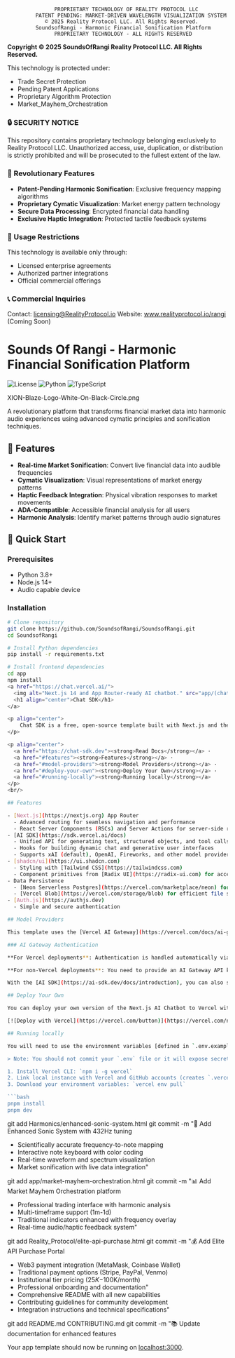                    PROPRIETARY TECHNOLOGY OF REALITY PROTOCOL LLC
             PATENT PENDING: MARKET-DRIVEN WAVELENGTH VISUALIZATION SYSTEM
                © 2025 Reality Protocol LLC. All Rights Reserved.
             SoundsofRangi - Harmonic Financial Sonification Platform
                   PROPRIETARY TECHNOLOGY - ALL RIGHTS RESERVED

**Copyright © 2025 SoundsOfRangi Reality Protocol LLC. All Rights Reserved.**

This technology is protected under:
- Trade Secret Protection
- Pending Patent Applications
- Proprietary Algorithm Protection
- Market_Mayhem_Orchestration

### 🔒 SECURITY NOTICE
This repository contains proprietary technology belonging exclusively to Reality Protocol LLC. Unauthorized access, use, duplication, or distribution is strictly prohibited and will be prosecuted to the fullest extent of the law.

### 🌟 Revolutionary Features
- **Patent-Pending Harmonic Sonification**: Exclusive frequency mapping algorithms
- **Proprietary Cymatic Visualization**: Market energy pattern technology
- **Secure Data Processing**: Encrypted financial data handling
- **Exclusive Haptic Integration**: Protected tactile feedback systems

### 🚫 Usage Restrictions
This technology is available only through:
- Licensed enterprise agreements
- Authorized partner integrations
- Official commercial offerings

### 📞 Commercial Inquiries
Contact: licensing@RealityProtocol.io
Website: www.realityprotocol.io/rangi (Coming Soon)
# Sounds Of Rangi - Harmonic Financial Sonification Platform


![License](https://img.shields.io/badge/License-Custom-blue.svg)
![Python](https://img.shields.io/badge/Python-3.8%2B-green)
![TypeScript](https://img.shields.io/badge/TypeScript-4.0%2B-blue)

XION-Blaze-Logo-White-On-Black-Circle.png

A revolutionary platform that transforms financial market data into harmonic audio experiences using advanced cymatic principles and sonification techniques.

## 🌟 Features

- **Real-time Market Sonification**: Convert live financial data into audible frequencies
- **Cymatic Visualization**: Visual representations of market energy patterns
- **Haptic Feedback Integration**: Physical vibration responses to market movements
- **ADA-Compatible**: Accessible financial analysis for all users
- **Harmonic Analysis**: Identify market patterns through audio signatures

## 🚀 Quick Start

### Prerequisites
- Python 3.8+
- Node.js 14+
- Audio capable device

### Installation

```bash
# Clone repository
git clone https://github.com/SoundsofRangi/SoundsofRangi.git
cd SoundsofRangi

# Install Python dependencies
pip install -r requirements.txt

# Install frontend dependencies
cd app
npm install
<a href="https://chat.vercel.ai/">
  <img alt="Next.js 14 and App Router-ready AI chatbot." src="app/(chat)/opengraph-image.png">
  <h1 align="center">Chat SDK</h1>
</a>

<p align="center">
    Chat SDK is a free, open-source template built with Next.js and the AI SDK that helps you quickly build powerful chatbot applications.
</p>

<p align="center">
  <a href="https://chat-sdk.dev"><strong>Read Docs</strong></a> ·
  <a href="#features"><strong>Features</strong></a> ·
  <a href="#model-providers"><strong>Model Providers</strong></a> ·
  <a href="#deploy-your-own"><strong>Deploy Your Own</strong></a> ·
  <a href="#running-locally"><strong>Running locally</strong></a>
</p>
<br/>

## Features

- [Next.js](https://nextjs.org) App Router
  - Advanced routing for seamless navigation and performance
  - React Server Components (RSCs) and Server Actions for server-side rendering and increased performance
- [AI SDK](https://sdk.vercel.ai/docs)
  - Unified API for generating text, structured objects, and tool calls with LLMs
  - Hooks for building dynamic chat and generative user interfaces
  - Supports xAI (default), OpenAI, Fireworks, and other model providers
- [shadcn/ui](https://ui.shadcn.com)
  - Styling with [Tailwind CSS](https://tailwindcss.com)
  - Component primitives from [Radix UI](https://radix-ui.com) for accessibility and flexibility
- Data Persistence
  - [Neon Serverless Postgres](https://vercel.com/marketplace/neon) for saving chat history and user data
  - [Vercel Blob](https://vercel.com/storage/blob) for efficient file storage
- [Auth.js](https://authjs.dev)
  - Simple and secure authentication

## Model Providers

This template uses the [Vercel AI Gateway](https://vercel.com/docs/ai-gateway) to access multiple AI models through a unified interface. The default configuration includes [xAI](https://x.ai) models (`grok-2-vision-1212`, `grok-3-mini-beta`) routed through the gateway.

### AI Gateway Authentication

**For Vercel deployments**: Authentication is handled automatically via OIDC tokens.

**For non-Vercel deployments**: You need to provide an AI Gateway API key by setting the `AI_GATEWAY_API_KEY` environment variable in your `.env.local` file.

With the [AI SDK](https://ai-sdk.dev/docs/introduction), you can also switch to direct LLM providers like [OpenAI](https://openai.com), [Anthropic](https://anthropic.com), [Cohere](https://cohere.com/), and [many more](https://ai-sdk.dev/providers/ai-sdk-providers) with just a few lines of code.

## Deploy Your Own

You can deploy your own version of the Next.js AI Chatbot to Vercel with one click:

[![Deploy with Vercel](https://vercel.com/button)](https://vercel.com/new/clone?repository-url=https%3A%2F%2Fgithub.com%2Fvercel%2Fai-chatbot&env=AUTH_SECRET&envDescription=Learn+more+about+how+to+get+the+API+Keys+for+the+application&envLink=https%3A%2F%2Fgithub.com%2Fvercel%2Fai-chatbot%2Fblob%2Fmain%2F.env.example&demo-title=AI+Chatbot&demo-description=An+Open-Source+AI+Chatbot+Template+Built+With+Next.js+and+the+AI+SDK+by+Vercel.&demo-url=https%3A%2F%2Fchat.vercel.ai&products=%5B%7B%22type%22%3A%22integration%22%2C%22protocol%22%3A%22ai%22%2C%22productSlug%22%3A%22grok%22%2C%22integrationSlug%22%3A%22xai%22%7D%2C%7B%22type%22%3A%22integration%22%2C%22protocol%22%3A%22storage%22%2C%22productSlug%22%3A%22neon%22%2C%22integrationSlug%22%3A%22neon%22%7D%2C%7B%22type%22%3A%22integration%22%2C%22protocol%22%3A%22storage%22%2C%22productSlug%22%3A%22upstash-kv%22%2C%22integrationSlug%22%3A%22upstash%22%7D%2C%7B%22type%22%3A%22blob%22%7D%5D)

## Running locally

You will need to use the environment variables [defined in `.env.example`](.env.example) to run Next.js AI Chatbot. It's recommended you use [Vercel Environment Variables](https://vercel.com/docs/projects/environment-variables) for this, but a `.env` file is all that is necessary.

> Note: You should not commit your `.env` file or it will expose secrets that will allow others to control access to your various AI and authentication provider accounts.

1. Install Vercel CLI: `npm i -g vercel`
2. Link local instance with Vercel and GitHub accounts (creates `.vercel` directory): `vercel link`
3. Download your environment variables: `vercel env pull`

```bash
pnpm install
pnpm dev
```
git add Harmonics/enhanced-sonic-system.html
git commit -m "🎼 Add Enhanced Sonic System with 432Hz tuning

- Scientifically accurate frequency-to-note mapping
- Interactive note keyboard with color coding
- Real-time waveform and spectrum visualization
- Market sonification with live data integration"

git add app/market-mayhem-orchestration.html
git commit -m "📊 Add Market Mayhem Orchestration platform

- Professional trading interface with harmonic analysis
- Multi-timeframe support (1m-1d)
- Traditional indicators enhanced with frequency overlay
- Real-time audio/haptic feedback system"

git add Reality_Protocol/elite-api-purchase.html
git commit -m "💰 Add Elite API Purchase Portal

- Web3 payment integration (MetaMask, Coinbase Wallet)
- Traditional payment options (Stripe, PayPal, Venmo)
- Institutional tier pricing ($25K-$100K/month)
- Professional onboarding and documentation"
- Comprehensive README with all new capabilities
- Contributing guidelines for community development
- Integration instructions and technical specifications"

git add README.md CONTRIBUTING.md
git commit -m "📚 Update documentation for enhanced features

Your app template should now be running on [localhost:3000](http://localhost:3000).

